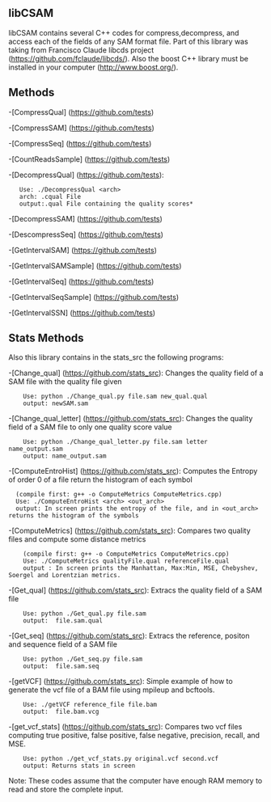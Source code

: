 ## libCSAM

libCSAM contains several C++ codes for compress,decompress, and 
access each of the fields of any SAM format file. Part of this library 
was taking from Francisco Claude libcds project 
(https://github.com/fclaude/libcds/). Also the boost C++ library must 
be installed in your computer (http://www.boost.org/).

## Methods
-[CompressQual] (https://github.com/tests)

-[CompressSAM] (https://github.com/tests)

-[CompressSeq] (https://github.com/tests)

-[CountReadsSample] (https://github.com/tests)

-[DecompressQual] (https://github.com/tests):
    
       Use: ./DecompressQual <arch>
       arch: .cqual File
       output:.qual File containing the quality scores*

-[DecompressSAM] (https://github.com/tests)

-[DescompressSeq] (https://github.com/tests)

-[GetIntervalSAM] (https://github.com/tests)

-[GetIntervalSAMSample] (https://github.com/tests)

-[GetIntervalSeq] (https://github.com/tests)

-[GetIntervalSeqSample] (https://github.com/tests)

-[GetIntervalSSN] (https://github.com/tests)


## Stats Methods

Also this library contains in the  stats_src the following programs:


-[Change_qual] (https://github.com/stats_src):	Changes the quality field of a SAM file with the quality file given	

        Use: python ./Change_qual.py file.sam new_qual.qual
        output: newSAM.sam

-[Change_qual_letter] (https://github.com/stats_src): Changes the quality field of a SAM file to only one quality score value

        Use: python ./Change_qual_letter.py file.sam letter name_output.sam
        output: name_output.sam

-[ComputeEntroHist] (https://github.com/stats_src): Computes the Entropy of order 0 of a file return the histogram of each symbol

      (compile first: g++ -o ComputeMetrics ComputeMetrics.cpp)
      Use: ./ComputeEntroHist <arch> <out_arch>
      output: In screen prints the entropy of the file, and in <out_arch> returns the histogram of the symbols

-[ComputeMetrics] (https://github.com/stats_src): Compares two quality files and compute some distance metrics

        (compile first: g++ -o ComputeMetrics ComputeMetrics.cpp)
        Use: ./ComputeMetrics qualityFile.qual referenceFile.qual
        output : In screen prints the Manhattan, Max:Min, MSE, Chebyshev, Soergel and Lorentzian metrics.

-[Get_qual] (https://github.com/stats_src):	Extracs the quality field of a SAM file

        Use: python ./Get_qual.py file.sam
        output:  file.sam.qual


-[Get_seq] (https://github.com/stats_src): Extracs the reference, positon and sequence field of a SAM file

        Use: python ./Get_seq.py file.sam
        output:  file.sam.seq

-[getVCF] (https://github.com/stats_src): Simple example of how to generate the vcf file of a BAM file using mpileup and bcftools.

        Use: ./getVCF reference_file file.bam
        output:  file.bam.vcg

-[get_vcf_stats] (https://github.com/stats_src): Compares two vcf files computing true positive, false positive, false negative, precision, recall, and MSE.

        Use: python ./get_vcf_stats.py original.vcf second.vcf
        output: Returns stats in screen




Note: These codes assume that the computer have enough RAM memory to read and store the complete input.
